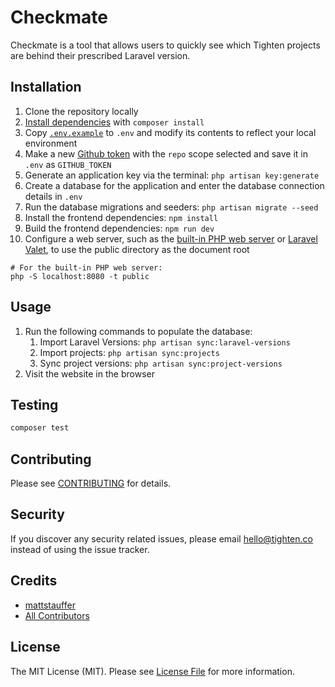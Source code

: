 # Checkmate

Checkmate is a tool that allows users to quickly see which Tighten projects are behind their prescribed Laravel version.

## Installation

1. Clone the repository locally
1. [Install dependencies](https://github.com/tightenco/checkmate/blob/master/.env.example) with `composer install`
1. Copy [`.env.example`](https://github.com/tightenco/checkmate/blob/master/.env.example) to `.env` and modify its contents to reflect your local environment
1. Make a new [Github token](https://github.com/settings/tokens/new) with the `repo` scope selected and save it in `.env` as `GITHUB_TOKEN`
1. Generate an application key via the terminal: `php artisan key:generate`
1. Create a database for the application and enter the database connection details in `.env`
1. Run the database migrations and seeders: `php artisan migrate --seed`
1. Install the frontend dependencies: `npm install`
1. Build the frontend dependencies: `npm run dev`
1. Configure a web server, such as the [built-in PHP web server](https://www.php.net/manual/en/features.commandline.webserver.php) or [Laravel Valet](https://laravel.com/docs/master/valet), to use the public directory as the document root
```
# For the built-in PHP web server:
php -S localhost:8080 -t public
```

## Usage
1. Run the following commands to populate the database:
    1. Import Laravel Versions: `php artisan sync:laravel-versions`
    1. Import projects: `php artisan sync:projects`
    1. Sync project versions: `php artisan sync:project-versions`
1. Visit the website in the browser

## Testing

```bash
composer test
```

## Contributing

Please see [CONTRIBUTING](CONTRIBUTING.md) for details.

## Security

If you discover any security related issues, please email hello@tighten.co instead of using the issue tracker.

## Credits

- [mattstauffer](https://github.com/mattstauffer)
- [All Contributors](../../contributors)

## License

The MIT License (MIT). Please see [License File](LICENSE.md) for more information.
